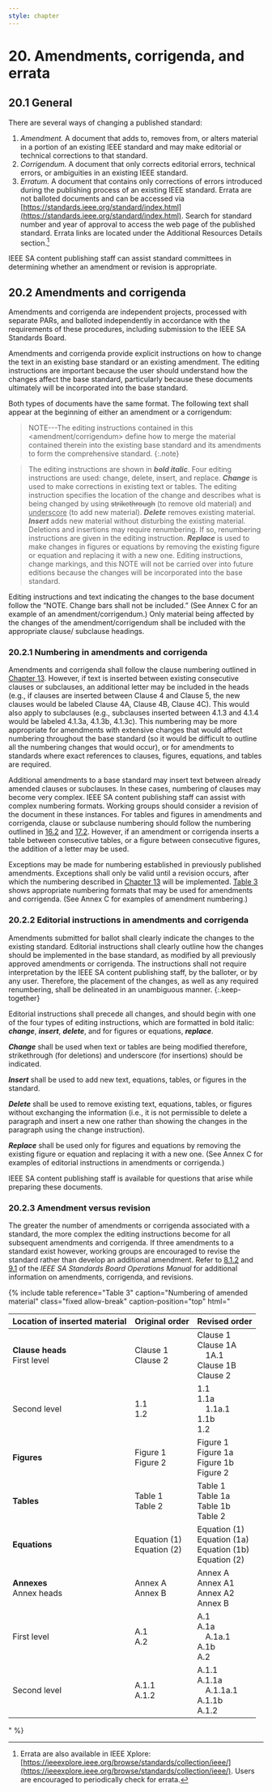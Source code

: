 ```yaml
---
style: chapter
---
```


# 20. Amendments, corrigenda, and errata

## 20.1 General

There are several ways of changing a published standard:

1. *Amendment.* A document that adds to, removes from, or alters material in a portion of an existing IEEE standard and may make editorial or technical corrections to that standard.
2. *Corrigendum.* A document that only corrects editorial errors, technical errors, or ambiguities in an existing IEEE standard.
3. *Erratum.* A document that contains only corrections of errors introduced during the publishing process of an existing IEEE standard. Errata are not balloted documents and can be accessed via [https://standards.ieee.org/standard/index.html](https://standards.ieee.org/standard/index.html). Search for standard number and year of approval to access the web page of the published standard. Errata links are located under the Additional Resources Details section.[^errata]

IEEE SA content publishing staff can assist standard committees in determining whether an amendment or revision is appropriate.

[^errata]: Errata are also available in IEEE Xplore: [https://ieeexplore.ieee.org/browse/standards/collection/ieee/](https://ieeexplore.ieee.org/browse/standards/collection/ieee/). Users are encouraged to periodically check for errata.

## 20.2 Amendments and corrigenda

Amendments and corrigenda are independent projects, processed with separate PARs, and balloted independently in accordance with the requirements of these procedures, including submission to the IEEE SA Standards Board.

Amendments and corrigenda provide explicit instructions on how to change the text in an existing base standard or an existing amendment. The editing instructions are important because the user should understand how the changes affect the base standard, particularly because these documents ultimately will be incorporated into the base standard.

Both types of documents have the same format. The following text shall appear at the beginning of either an amendment or a corrigendum:

> NOTE---The editing instructions contained in this \<amendment/corrigendum\> define how to merge the material contained therein into the existing base standard and its amendments to form the comprehensive standard.
{:.note}

> The editing instructions are shown in ***bold italic***. Four editing instructions are used: change, delete, insert, and replace. ***Change*** is used to make corrections in existing text or tables. The editing instruction specifies the location of the change and describes what is being changed by using <strike>strikethrough</strike> (to remove old material) and <ins>underscore</ins> (to add new material). ***Delete*** removes existing material. ***Insert*** adds new material without disturbing the existing material. Deletions and insertions may require renumbering. If so, renumbering instructions are given in the editing instruction. ***Replace*** is used to make changes in figures or equations by removing the existing figure or equation and replacing it with a new one. Editing instructions, change markings, and this NOTE will not be carried over into future editions because the changes will be incorporated into the base standard.

Editing instructions and text indicating the changes to the base document follow the “NOTE. Change bars shall not be included.” (See Annex C for an example of an amendment/corrigendum.) Only material being affected by the changes of the amendment/corrigendum shall be included with the appropriate clause/ subclause headings.

### 20.2.1 Numbering in amendments and corrigenda

Amendments and corrigenda shall follow the clause numbering outlined in [Chapter 13](13.html). However, if text is inserted between existing consecutive clauses or subclauses, an additional letter may be included in the heads (e.g., if clauses are inserted between Clause 4 and Clause 5, the new clauses would be labeled Clause 4A, Clause 4B, Clause 4C). This would also apply to subclauses (e.g., subclauses inserted between 4.1.3 and 4.1.4 would be labeled 4.1.3a, 4.1.3b, 4.1.3c). This numbering may be more appropriate for amendments with extensive changes that would affect numbering throughout the base standard (so it would be difficult to outline all the numbering changes that would occur), or for amendments to standards where exact references to clauses, figures, equations, and tables are required.

Additional amendments to a base standard may insert text between already amended clauses or subclauses. In these cases, numbering of clauses may become very complex. IEEE SA content publishing staff can assist with complex numbering formats. Working groups should consider a revision of the document in these instances. For tables and figures in amendments and corrigenda, clause or subclause numbering should follow the numbering outlined in [16.2](16.html#162-numbering-and-capitalization-in-tables) and [17.2](17.html#172-figure-numbering-and-titles). However, if an amendment or corrigenda inserts a table between consecutive tables, or a figure between consecutive figures, the addition of a letter may be used.

Exceptions may be made for numbering established in previously published amendments. Exceptions shall only be valid until a revision occurs, after which the numbering described in [Chapter 13](13.html) will be implemented. [Table 3](#table-3) shows appropriate numbering formats that may be used for amendments and corrigenda. (See Annex C for examples of amendment numbering.)

### 20.2.2 Editorial instructions in amendments and corrigenda

Amendments submitted for ballot shall clearly indicate the changes to the existing standard. Editorial instructions shall clearly outline how the changes should be implemented in the base standard, as modified by all previously approved amendments or corrigenda. The instructions shall not require interpretation by the IEEE SA content publishing staff, by the balloter, or by any user. Therefore, the placement of the changes, as well as any required renumbering, shall be delineated in an unambiguous manner.
{:.keep-together}

Editorial instructions shall precede all changes, and should begin with one of the four types of editing instructions, which are formatted in bold italic: ***change***, ***insert***, ***delete***, and for figures or equations, ***replace***.

***Change*** shall be used when text or tables are being modified therefore, strikethrough (for deletions) and underscore (for insertions) should be indicated.

***Insert*** shall be used to add new text, equations, tables, or figures in the standard.

***Delete*** shall be used to remove existing text, equations, tables, or figures without exchanging the information (i.e., it is not permissible to delete a paragraph and insert a new one rather than showing the changes in the paragraph using the change instruction).

***Replace*** shall be used only for figures and equations by removing the existing figure or equation and replacing it with a new one. (See Annex C for examples of editorial instructions in amendments or corrigenda.)

IEEE SA content publishing staff is available for questions that arise while preparing these documents.

### 20.2.3 Amendment versus revision

The greater the number of amendments or corrigenda associated with a standard, the more complex the editing instructions become for all subsequent amendments and corrigenda. If three amendments to a standard exist however, working groups are encouraged to revise the standard rather than develop an additional amendment. Refer to [8.1.2](https://standards.ieee.org/about/policies/opman/sect8/#8.1.2) and [9.1](https://standards.ieee.org/about/policies/sa-opman/sect9.html#9.1) of the *IEEE SA Standards Board Operations Manual* for additional information on amendments, corrigenda, and revisions.

{% include table
   reference="Table 3"
   caption="Numbering of amended material"
   class="fixed allow-break"
   caption-position="top"
   html="<table>
<thead>
  <tr>
    <th>Location of inserted material</th>
    <th>Original order</th>
    <th>Revised order</th>
  </tr>
</thead>
<tbody>
  <tr>
    <td><b>Clause heads</b><br>First level</td>
    <td>Clause 1<br>Clause 2</td>
    <td>Clause 1<br>Clause 1A<br>&#x2003;1A.1<br>Clause 1B<br>Clause 2</td>
  </tr>
  <tr>
    <td>Second level</td>
    <td>1.1<br>1.2</td>
    <td>1.1<br>1.1a<br>&#x2003;1.1a.1<br>1.1b<br>1.2</td>
  </tr>
  <tr>
    <td><b>Figures</b></td>
    <td>Figure 1<br>Figure 2</td>
    <td>Figure 1<br>Figure 1a<br>Figure 1b<br>Figure 2</td>
  </tr>
  <tr>
    <td><b>Tables</b></td>
    <td>Table 1<br>Table 2</td>
    <td>Table 1 <br>Table 1a<br>Table 1b<br>Table 2</td>
  </tr>
  <tr>
    <td><b>Equations</b></td>
    <td>Equation (1)<br>Equation (2)</td>
    <td>Equation (1)<br>Equation (1a)<br>Equation (1b)<br>Equation (2)</td>
  </tr>
  <tr>
    <td><b>Annexes</b><br>Annex heads</td>
    <td> Annex A<br>Annex B</td>
    <td> Annex A<br>Annex A1<br>Annex A2<br>Annex B</td>
  </tr>
  <tr>
    <td>First level</td>
    <td>A.1<br>A.2</td>
    <td>A.1<br>A.1a<br>&#x2003;A.1a.1<br>A.1b<br>A.2</td>
  </tr>
  <tr>
    <td>Second level</td>
    <td>A.1.1<br>A.1.2</td>
    <td>A.1.1<br>A.1.1a<br>&#x2003;A.1.1a.1<br>A.1.1b<br>A.1.2</td>
  </tr>
</tbody>
</table>"
%}
